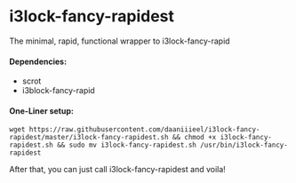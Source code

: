 # i3lock-fancy-rapidest
The minimal, rapid, functional wrapper to i3lock-fancy-rapid
#### Dependencies:
* scrot
* i3block-fancy-rapid

#### One-Liner setup: 
```
wget https://raw.githubusercontent.com/daaniiieel/i3lock-fancy-rapidest/master/i3lock-fancy-rapidest.sh && chmod +x i3lock-fancy-rapidest.sh && sudo mv i3lock-fancy-rapidest.sh /usr/bin/i3lock-fancy-rapidest

```
After that, you can just call i3lock-fancy-rapidest and voila!
